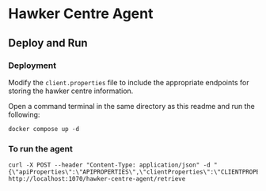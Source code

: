 # Hawker Centre Agent

## Deploy and Run

### Deployment
Modify the `client.properties` file to include the appropriate endpoints for storing the hawker centre information.

Open a command terminal in the same directory as this readme and run the following:
```
docker compose up -d
```

### To run the agent
```
curl -X POST --header "Content-Type: application/json" -d "{\"apiProperties\":\"APIPROPERTIES\",\"clientProperties\":\"CLIENTPROPERTIES\"}" http://localhost:1070/hawker-centre-agent/retrieve
```